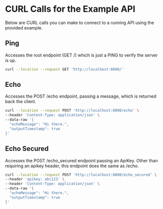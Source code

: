 # CURL Calls for the Example API

Below are CURL calls you can make to connect to a running API using the provided example.

## Ping

Accesses the root endpoint (GET /) which is just a PING to verify the server is up.

```bash
curl --location --request GET 'http://localhost:8000/'
```

## Echo

Accesses the POST /echo endpoint, passing a message, which is returned back the client.

```bash
curl --location --request POST 'http://localhost:8000/echo' \
--header 'Content-Type: application/json' \
--data-raw '{
  "echoMessage": "Hi there.",
  "outputTimestamp": true
}'
```

## Echo Secured

Accesses the POST /echo_secured endpoint passing an ApiKey. Other than requiring an apikey header, this endpoint does the same as /echo.

```bash
curl --location --request POST 'http://localhost:8000/echo_secured' \
--header 'apikey: abc123' \
--header 'Content-Type: application/json' \
--data-raw '{
  "echoMessage": "Hi there.",
  "outputTimestamp": true
}'
```